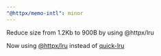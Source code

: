 ```yaml
---
"@httpx/memo-intl": minor
---
```


Reduce size from 1.2Kb to 900B by using @httpx/lru

Now using [@httpx/lru](https://github.com/belgattitude/httpx/tree/main/packages/lru#readme) instead of [quick-lru](https://github.com/sindresorhus/quick-lru)